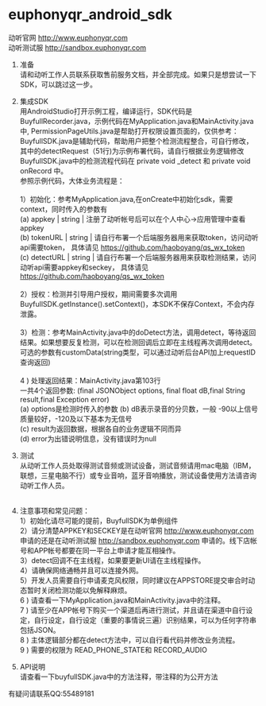 # euphonyqr_android_sdk

动听官网 http://www.euphonyqr.com</br>
动听测试服 http://sandbox.euphonyqr.com</br>

1. 准备</br>
  请和动听工作人员联系获取售前服务文档，并全部完成。如果只是想尝试一下SDK，可以跳过这一步。
2. 集成SDK</br>
  用AndroidStudio打开示例工程，编译运行，SDK代码是BuyfullRecorder.java，示例代码在MyApplication.java和MainActivity.java中, PermissionPageUtils.java是帮助打开权限设置页面的，仅供参考：</br>
  BuyfullSDK.java是辅助代码，帮助用户把整个检测流程整合，可自行修改，其中的detectRequest（51行)为示例布署代码，请自行根据业务逻辑修改</br>
  BuyfullSDK.java中的检测流程代码在 private void _detect 和 private void onRecord 中。</br>
  参照示例代码，大体业务流程是：</br></br>
  1）初始化：参考MyApplication.java,在onCreate中初始化sdk，需要context，同时传入的参数有</br>
  (a) appkey | string | 注册了动听帐号后可以在个人中心->应用管理中查看appkey</br>
  (b) tokenURL | string | 请自行布署一个后端服务器用来获取token，访问动听api需要token， 具体请见 https://github.com/haoboyang/qs_wx_token</br>
  (c) detectURL | string | 请自行布署一个后端服务器用来获取检测结果，访问动听api需要appkey和seckey， 具体请见 https://github.com/haoboyang/qs_wx_token</br></br>
  2）授权：检测并引导用户授权，期间需要多次调用BuyfullSDK.getInstance().setContext()，本SDK不保存Context，不会内存泄露。</br></br>
  3）检测：参考MainActivity.java中的doDetect方法，调用detect，等待返回结果。如果想要反复检测，可以在检测回调后立即在主线程再次调用detect。可选的参数有customData(string类型，可以通过动听后台API加上requestID查询返回)</br></br>
  4 ) 处理返回结果：MainActivity.java第103行 </br>
    一共4个返回参数: (final JSONObject options, final float dB,final String result,final Exception error)</br>
    (a) options是检测时传入的参数
    (b) dB表示录音的分贝数，一般 -90以上信号质量较好，-120及以下基本为无信号</br>
    (c) result为返回数据，根据各自的业务逻辑不同而异</br>
    (d) error为出错说明信息，没有错误时为null</br>

3. 测试</br>
  从动听工作人员处取得测试音频或测试设备，测试音频请用mac电脑（IBM，联想，三星电脑不行）或专业音响，蓝牙音响播放，测试设备使用方法请咨询动听工作人员。</br></br>
4. 注意事项和常见问题：</br>
  1）初始化请尽可能的提前，BuyfullSDK为单例组件</br>
  2）请分清楚APPKEY和SECKEY是在动听官网 http://www.euphonyqr.com 申请的还是在动听测试服 http://sandbox.euphonyqr.com 申请的。线下店帐号和APP帐号都要在同一平台上申请才能互相操作。</br>
  3）detect回调不在主线程，如果要更新UI请在主线程操作。</br>
  4）请确保网络通畅并且可以连接外网。</br>
  5）开发人员需要自行申请麦克风权限，同时建议在APPSTORE提交审合时动态暂时关闭检测功能以免解释麻烦。</br>
  6 ) 请查看一下MyApplication.java和MainActivity.java中的注释。</br>
  7 ) 请至少在APP帐号下购买一个渠道后再进行测试，并且请在渠道中自行设定，自行设定，自行设定（重要的事情说三遍）识别结果，可以为任何字符串包括JSON。</br>
  8 ) 主体逻辑部分都在detect方法中，可以自行看代码并修改业务流程。</br>
  9 ) 需要的权限为 READ_PHONE_STATE和 RECORD_AUDIO</br>
5. API说明</br>
  请查看一下buyfullSDK.java中的方法注释，带注释的为公开方法
  
  
  有疑问请联系QQ:55489181